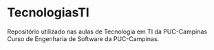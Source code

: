 # TecnologiasTI
Repositório utilizado nas aulas de Tecnologia em TI da PUC-Campinas
Curso de Engenharia de Software da PUC-Campinas.
